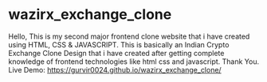 # wazirx_exchange_clone
Hello, This is my second major frontend clone website that i have created using HTML, CSS &amp; JAVASCRIPT. This is basically an Indian Crypto Exchange Clone Design that i have created after getting complete knowledge of frontend technologies like html css and javascript. Thank You.
Live Demo: https://gurvir0024.github.io/wazirx_exchange_clone/
